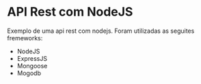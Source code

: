# API Rest com NodeJS

  Exemplo de uma api rest com nodejs. Foram utilizadas as seguites fremeworks:
  
  - NodeJS
  - ExpressJS
  - Mongoose
  - Mogodb
